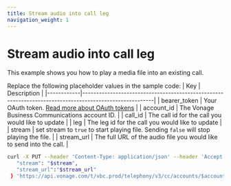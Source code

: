 ```yaml
---
title: Stream audio into call leg
navigation_weight: 1
---
```


# Stream audio into call leg

This example shows you how to play a media file into an existing call. 

Replace the following placeholder values in the sample code:
| Key        | Description                                                                                            |
|------------|--------------------------------------------------------------------------------------------------------|
| bearer_token | Your OAuth token. [Read more about OAuth tokens](https://developer.nexmo.com/vonage-business-cloud/vbc-apis/getting-started/authentication) |
| account_id | The Vonage Business Communications account ID. |
| call_id | The call id for the call you would like to update |
| leg | The leg id for the call you would like to update |
| stream | set stream to `true` to start playing file. Sending `false` will stop playing the file. | 
| stream_url | The full URL of the audio file you would like to send into the call. |


``` bash
curl -X PUT --header 'Content-Type: application/json' --header 'Accept: application/json' -d {
   "stream": "$stream",
   "stream_url":"$stream_url"
 } 'https://api.vonage.com/t/vbc.prod/telephony/v3/cc/accounts/$account/calls/$call_id/legs/$leg_id'
```
